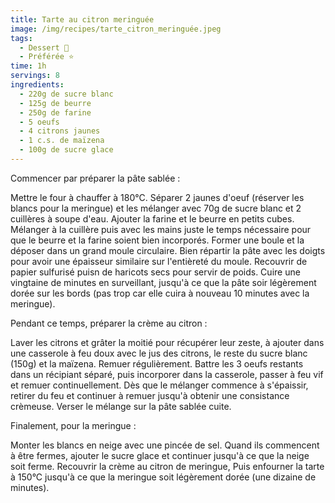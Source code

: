 ```yaml
---
title: Tarte au citron meringuée
image: /img/recipes/tarte_citron_meringuée.jpeg
tags:
  - Dessert 🍰
  - Préférée ⭐
time: 1h
servings: 8
ingredients:
  - 220g de sucre blanc
  - 125g de beurre
  - 250g de farine
  - 5 oeufs
  - 4 citrons jaunes
  - 1 c.s. de maïzena
  - 100g de sucre glace
---
```


Commencer par préparer la pâte sablée :

Mettre le four à chauffer à 180°C. Séparer 2 jaunes d'oeuf (réserver les blancs pour la meringue) et les mélanger avec 70g de sucre blanc et 2 cuillères à soupe d'eau. Ajouter la farine et le beurre en petits cubes. Mélanger à la cuillère puis avec les mains juste le temps nécessaire pour que le beurre et la farine soient bien incorporés. Former une boule et la déposer dans un grand moule circulaire. Bien répartir la pâte avec les doigts pour avoir une épaisseur similaire sur l'entièreté du moule. Recouvrir de papier sulfurisé puisn de haricots secs pour servir de poids. Cuire une vingtaine de minutes en surveillant, jusqu'à ce que la pâte soir légèrement dorée sur les bords (pas trop car elle cuira à nouveau 10 minutes avec la meringue).

Pendant ce temps, préparer la crème au citron :

Laver les citrons et grâter la moitié pour récupérer leur zeste, à ajouter dans une casserole à feu doux avec le jus des citrons, le reste du sucre blanc (150g) et la maïzena. Remuer régulièrement. Battre les 3 oeufs restants dans un récipiant séparé, puis incorporer dans la casserole, passer à feu vif et remuer continuellement. Dès que le mélanger commence à s'épaissir, retirer du feu et continuer à remuer jusqu'à obtenir une consistance crèmeuse. Verser le mélange sur la pâte sablée cuite.

Finalement, pour la meringue :

Monter les blancs en neige avec une pincée de sel. Quand ils commencent à être fermes, ajouter le sucre glace et continuer jusqu'à ce que la neige soit ferme. Recouvrir la crème au citron de meringue, Puis enfourner la tarte à 150°C jusqu'à ce que la meringue soit légèrement dorée (une dizaine de minutes).

